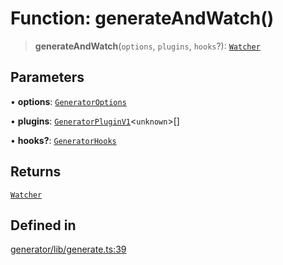 # Function: generateAndWatch()

> **generateAndWatch**(`options`, `plugins`, `hooks`?): [`Watcher`](../classes/Watcher.md)

## Parameters

• **options**: [`GeneratorOptions`](../interfaces/GeneratorOptions.md)

• **plugins**: [`GeneratorPluginV1`](../interfaces/GeneratorPluginV1.md)\<`unknown`\>[]

• **hooks?**: [`GeneratorHooks`](../interfaces/GeneratorHooks.md)

## Returns

[`Watcher`](../classes/Watcher.md)

## Defined in

[generator/lib/generate.ts:39](https://github.com/andreisergiu98/baeta/blob/e352a1ec749c5b23df693f5f8373ac0b75347349/packages/generator/lib/generate.ts#L39)
